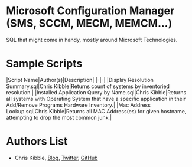 # Microsoft Configuration Manager (SMS, SCCM, MECM, MEMCM...)
SQL that might come in handy, mostly around Microsoft Technologies.  

# Sample Scripts
|Script Name|Author(s)|Description|
|-|-|
|Display Resolution Summary.sql|Chris Kibble|Returns count of systems by inventoried resolution.|
|Installed Application Query by Name.sql|Chris Kibble|Returns all systems with Operating System that have a specific application in their Add/Remove Programs Hardware Inventory.|
|Mac Address Lookup.sql|Chris Kibble|Returns all MAC Address(es) for given hostname, attempting to drop the most common junk.|

# Authors List
- Chris Kibble, [Blog](https://www.christopherkibble.com/), [Twitter](https://twitter.com/Christopher83), [GitHub](https://www.github.com/ChrisKibble)
